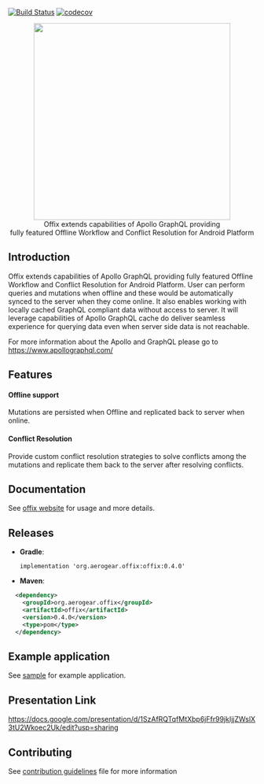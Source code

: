 [![Build Status](https://travis-ci.com/ParthPali/offix-android.svg?branch=add-codecov)](https://travis-ci.com/ParthPali/offix-android)
[![codecov](https://codecov.io/gh/ParthPali/offix-android/branch/add-codecov/graph/badge.svg)](https://codecov.io/gh/ParthPali/offix-android)

<p align="center">
  <img width="400" src="https://github.com/aerogear/offix/raw/master/resources/logo.png">
  <br/>
  Offix extends capabilities of Apollo GraphQL providing</br>
  fully featured Offline Workflow and Conflict Resolution for Android Platform
</p>


## Introduction

Offix extends capabilities of Apollo GraphQL providing fully featured Offline Workflow and Conflict Resolution for Android Platform. User can perform queries and mutations when offline and these would be automatically synced to the server when they come online. It also enables working with locally cached GraphQL compliant data without access to server. It will leverage capabilities of Apollo GraphQL cache do deliver seamless experience for querying data even when server side data is not reachable.

For more information about the Apollo and GraphQL please go to https://www.apollographql.com/
## Features 

#### Offline support
Mutations are persisted when Offline
and replicated back to server when online.

#### Conflict Resolution
Provide custom conflict resolution strategies to solve conflicts among the mutations and replicate them back to the server after resolving conflicts.

## Documentation

See [offix website](https://android.offix.dev) for usage and more details.

## Releases

- **Gradle**:<br/>

  `implementation 'org.aerogear.offix:offix:0.4.0'`
  
- **Maven**:<br/> 

```xml
  <dependency>
	<groupId>org.aerogear.offix</groupId>
	<artifactId>offix</artifactId>
	<version>0.4.0</version>
	<type>pom</type>
  </dependency>
```





## Example application

See [sample](https://github.com/aerogear/offix-android/tree/master/sample) for example application.<br/>

## Presentation Link

https://docs.google.com/presentation/d/1SzAfRQTqfMtXbp6jFfr99jkIjjZWslX3tU2Wkoec2Uk/edit?usp=sharing

## Contributing 

See [contribution guidelines](./CONTRIBUTING.md) file for more information

